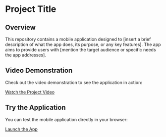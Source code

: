 # Project Title

## Overview

This repository contains a mobile application designed to [insert a brief description of what the app does, its purpose, or any key features]. The app aims to provide users with [mention the target audience or specific needs the app addresses]. 

## Video Demonstration

Check out the video demonstration to see the application in action:

[Watch the Project Video](https://drive.google.com/file/d/1UqnK7vGPfPfKmFxbnKwiK_14S9FEYvR7/view?usp=drive_link)

## Try the Application

You can test the mobile application directly in your browser:

[Launch the App](https://appetize.io/app/b_2plhqcxjzigmdutovgdnxhxxw4)


